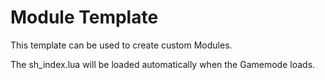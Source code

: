# Module Template
This template can be used to create custom Modules.

The sh_index.lua will be loaded automatically when the Gamemode loads.


